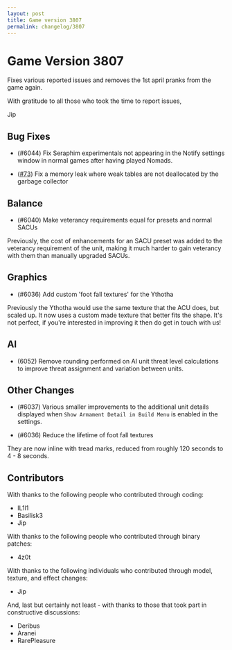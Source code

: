 ```yaml
---
layout: post
title: Game version 3807
permalink: changelog/3807
---
```


# Game Version 3807

Fixes various reported issues and removes the 1st april pranks from the game again.

With gratitude to all those who took the time to report issues,

Jip

## Bug Fixes

- (#6044) Fix Seraphim experimentals not appearing in the Notify settings window in normal games after having played Nomads.

- ([#73](https://github.com/FAForever/FA-Binary-Patches/pull/73)) Fix a memory leak where weak tables are not deallocated by the garbage collector

## Balance

- (#6040) Make veterancy requirements equal for presets and normal SACUs

Previously, the cost of enhancements for an SACU preset was added to the veterancy requirement of the unit, making it much harder to gain veterancy with them than manually upgraded SACUs.

## Graphics

- (#6036) Add custom 'foot fall textures' for the Ythotha

Previously the Ythotha would use the same texture that the ACU does, but scaled up. It now uses a custom made texture that better fits the shape. It's not perfect, if you're interested in improving it then do get in touch with us!

## AI

- (6052) Remove rounding performed on AI unit threat level calculations to improve threat assignment and variation between units.

## Other Changes

- (#6037) Various smaller improvements to the additional unit details displayed when `Show Armament Detail in Build Menu` is enabled in the settings.

- (#6036) Reduce the lifetime of foot fall textures

They are now inline with tread marks, reduced from roughly 120 seconds to 4 - 8 seconds.

## Contributors

With thanks to the following people who contributed through coding:

- lL1l1
- Basilisk3
- Jip

With thanks to the following people who contributed through binary patches:

- 4z0t

With thanks to the following individuals who contributed through model, texture, and effect changes:

- Jip

And, last but certainly not least - with thanks to those that took part in constructive discussions:

- Deribus
- Aranei
- RarePleasure

